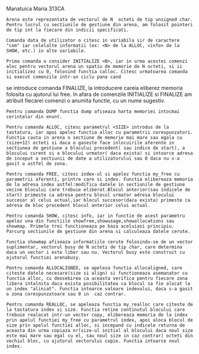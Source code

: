 Manatuica Maria 313CA

	Arena este reprezentata de vectorul de N  octeti de tip unsigned char.
	Pentru lucrul cu sectiunile de gestiune din arena, am folosit pointeri de tip int la fiecare din indicii specificati.
	
	Comanda data de utilizator o citesc in variabila sir de caractere "com" iar celelalte informatii (ex: <N> de la ALLOC, <info> de la SHOW, etc.) in alte variabile.
	
	Prima comanda o consider INITIALIZE <N>, iar in urma acestei comenzi aloc pentru vectorul arena un spatiu de memorie de N octeti, si ii initializez cu 0, folosind functia calloc. Citesc urmatoarea comanda si execut comenzile intr-un ciclu pana cand 
se introduce comanda FINALIZE, la introducere careia eliberez memoria folosita cu ajutorul lui free. In afara de comenzile INITIALIZE si FINALIZE am atribuit fiecarei comenzi o anumita functie, cu un nume sugestiv.

	Pentru comanda DUMP functia dump afiseaza harta memoriei intocmai cerintelor din enunt.
	
	Pentru comanda ALLOC, citesc parametrul <SIZE> introdus de la tastatura, iar apoi apelez functia alloc cu parametrii corespunzatori. Functia cauta in arena o sectiune de memorie mai mare sau egala cu (size+12) octeti si daca o gaseste face inlocuirile aferente in sectiunea de gestiune a blocului precedent( sau indice de start), a blocului curent si a blocului urmator( daca exista) si intoarce adresa de inceput a sectiunii de date a utilizatorului sau 0 daca nu s-a gasit o astfel de zona.
	
	Pentru comanda FREE, citesc index-ul si apelez functia my_free cu parametrii aferenti, printre care si index. Functia elibereaza memoria de la adresa index astfel:modifica datele in sectiunile de gestiune vecine blocului care trebuie eliberat.Blocul anterior(sau indicele de start) primeste ca adresa pentru blocul urmator adresa blocului succesor al celui actual,iar blocul succesor(daca exista) primeste ca adresa de bloc precedent blocul anterior celui actual.
	
	Pentru comanda SHOW, citesc info, iar in functie de acest parametru apelez una din functiile showfree,showusage,showallocations sau showmap. Primele trei functioneaza pe baza aceluiasi principiu. Parcurg sectiunile de gestiune din arena si calculeaza datele cerute. 
	
	Functia showmap afiseaza informatiile cerute folosindu-se de un vector suplimentar, vectorul busy de N octeti de tip char, care determina daca un vector i este liber sau nu. Vectorul busy este construit cu ajutorul functiei arenabusy.
	
	Pentru comanda ALLOCALIGNED, se apeleza functia allocaligned, care citeste datele necesare(size si align) si functioneaza asemanator cu functia alloc, cu deosebirea ca aceasta verifica pentru fiecare zona libera intalnita daca exista posibilitatea ca blocul sa fie alocat la un index "aliniat". Functia intoarce valoare indexului, daca s-a gasit o zona corespunzatoare sau 0 in  caz contrar.
	
	Pentru comanda REALLOC, se apeleaza functia my_realloc care citeste de la tastatura index si size. Functia retine continutul blocului care trebuie realocat intr-un vector copy, elibereaza memoria de la index prin apelul functiei my_free cu parametrul index, apoi aloca blocul de size prin apelul functiei alloc, si incepand cu indicele returna de aceasta din urma copiaza nr(size-ul initial al blocului daca noul size este mai mare sau egal cu el, sau noul size in caz contrar) octeti din vechiul bloc, cu ajutorul vectorului copie. Functia intoarce noul index.
